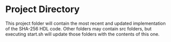 # Project Directory
This project folder will contain the most recent and updated implementation of the SHA-256 HDL code. Other folders may contain src folders, but executing start.sh will update those folders with the contents of this one.